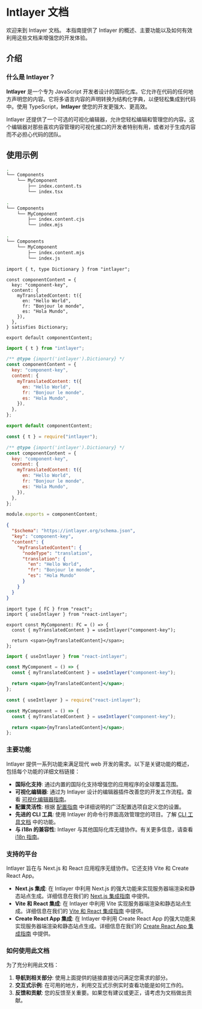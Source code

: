 # Intlayer 文档

欢迎来到 Intlayer 文档。 本指南提供了 Intlayer 的概述、主要功能以及如何有效利用这些文档来增强您的开发体验。

## 介绍

### 什么是 Intlayer？

**Intlayer** 是一个专为 JavaScript 开发者设计的国际化库。它允许在代码的任何地方声明您的内容。它将多语言内容的声明转换为结构化字典，以便轻松集成到代码中。使用 TypeScript，**Intlayer** 使您的开发更强大、更高效。

Intlayer 还提供了一个可选的可视化编辑器，允许您轻松编辑和管理您的内容。这个编辑器对那些喜欢内容管理的可视化接口的开发者特别有用，或者对于生成内容而不必担心代码的团队。

## 使用示例

```bash codeFormat="typescript"
.
└── Components
    └── MyComponent
        ├── index.content.ts
        └── index.tsx
```

```bash codeFormat="commonjs"
.
└── Components
    └── MyComponent
        ├── index.content.cjs
        └── index.mjs
```

```bash codeFormat="esm"
.
└── Components
    └── MyComponent
        ├── index.content.mjs
        └── index.js
```

```tsx fileName="src/components/MyComponent/index.content.ts" contentDeclarationFormat="typescript"
import { t, type Dictionary } from "intlayer";

const componentContent = {
  key: "component-key",
  content: {
    myTranslatedContent: t({
      en: "Hello World",
      fr: "Bonjour le monde",
      es: "Hola Mundo",
    }),
  },
} satisfies Dictionary;

export default componentContent;
```

```javascript fileName="src/components/MyComponent/index.content.mjs" contentDeclarationFormat="esm"
import { t } from "intlayer";

/** @type {import('intlayer').Dictionary} */
const componentContent = {
  key: "component-key",
  content: {
    myTranslatedContent: t({
      en: "Hello World",
      fr: "Bonjour le monde",
      es: "Hola Mundo",
    }),
  },
};

export default componentContent;
```

```javascript fileName="src/components/MyComponent/index.content.cjs" contentDeclarationFormat="commonjs"
const { t } = require("intlayer");

/** @type {import('intlayer').Dictionary} */
const componentContent = {
  key: "component-key",
  content: {
    myTranslatedContent: t({
      en: "Hello World",
      fr: "Bonjour le monde",
      es: "Hola Mundo",
    }),
  },
};

module.exports = componentContent;
```

```json fileName="src/components/MyComponent/index.content.json" contentDeclarationFormat="json"
{
  "$schema": "https://intlayer.org/schema.json",
  "key": "component-key",
  "content": {
    "myTranslatedContent": {
      "nodeType": "translation",
      "translation": {
        "en": "Hello World",
        "fr": "Bonjour le monde",
        "es": "Hola Mundo"
      }
    }
  }
}
```

```tsx fileName="src/components/MyComponent/index.tsx" codeFormat="typescript"
import type { FC } from "react";
import { useIntlayer } from "react-intlayer";

export const MyComponent: FC = () => {
  const { myTranslatedContent } = useIntlayer("component-key");

  return <span>{myTranslatedContent}</span>;
};
```

```jsx fileName="src/components/MyComponent/index.mjx" codeFormat="esm"
import { useIntlayer } from "react-intlayer";

const MyComponent = () => {
  const { myTranslatedContent } = useIntlayer("component-key");

  return <span>{myTranslatedContent}</span>;
};
```

```jsx fileName="src/components/MyComponent/index.csx" codeFormat="commonjs"
const { useIntlayer } = require("react-intlayer");

const MyComponent = () => {
  const { myTranslatedContent } = useIntlayer("component-key");

  return <span>{myTranslatedContent}</span>;
};
```

### 主要功能

Intlayer 提供一系列功能来满足现代 web 开发的需求。以下是关键功能的概述，包括每个功能的详细文档链接：

- **国际化支持**: 通过内置的国际化支持增强您的应用程序的全球覆盖范围。
- **可视化编辑器**: 通过为 Intlayer 设计的编辑器插件改善您的开发工作流程。查看 [可视化编辑器指南](https://github.com/aymericzip/intlayer/blob/main/docs/zh/intlayer_editor.md)。
- **配置灵活性**: 根据 [配置指南](https://github.com/aymericzip/intlayer/blob/main/docs/zh/configuration.md) 中详细说明的广泛配置选项自定义您的设置。
- **先进的 CLI 工具**: 使用 Intlayer 的命令行界面高效管理您的项目。了解 [CLI 工具文档](https://github.com/aymericzip/intlayer/blob/main/docs/zh/intlayer_cli.md) 中的功能。
- **与 i18n 的兼容性**: Intlayer 与其他国际化库无缝协作。有关更多信息，请查看 [i18n 指南](https://github.com/aymericzip/intlayer/blob/main/docs/zh/intlayer_with_i18next.md)。

### 支持的平台

Intlayer 旨在与 Next.js 和 React 应用程序无缝协作。它还支持 Vite 和 Create React App。

- **Next.js 集成**: 在 Intlayer 中利用 Next.js 的强大功能来实现服务器端渲染和静态站点生成。详细信息在我们的 [Next.js 集成指南](https://github.com/aymericzip/intlayer/blob/main/docs/zh/intlayer_with_nextjs_15.md) 中提供。
- **Vite 和 React 集成**: 在 Intlayer 中利用 Vite 实现服务器端渲染和静态站点生成。详细信息在我们的 [Vite 和 React 集成指南](https://github.com/aymericzip/intlayer/blob/main/docs/zh/intlayer_with_vite+react.md) 中提供。
- **Create React App 集成**: 在 Intlayer 中利用 Create React App 的强大功能来实现服务器端渲染和静态站点生成。详细信息在我们的 [Create React App 集成指南](https://github.com/aymericzip/intlayer/blob/main/docs/zh/intlayer_with_create_react_app.md) 中提供。

### 如何使用此文档

为了充分利用此文档：

1. **导航到相关部分**: 使用上面提供的链接直接访问满足您需求的部分。
2. **交互式示例**: 在可用的地方，利用交互式示例实时查看功能是如何工作的。
3. **反馈和贡献**: 您的反馈至关重要。如果您有建议或更正，请考虑为文档做出贡献。
